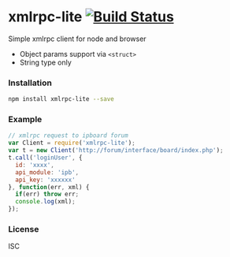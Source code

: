 # xmlrpc-lite [![Build Status](https://travis-ci.org/pqx/xmlrpc-lite.svg)](https://travis-ci.org/pqx/xmlrpc-lite)
Simple xmlrpc client for node and browser
- Object params support via `<struct>`
- String type only

### Installation
``` sh
npm install xmlrpc-lite --save
```
### Example
``` javascript
// xmlrpc request to ipboard forum
var Client = require('xmlrpc-lite');
var t = new Client('http://forum/interface/board/index.php');
t.call('loginUser', {
  id: 'xxxx',
  api_module: 'ipb',
  api_key: 'xxxxxx'
}, function(err, xml) {
  if(err) throw err;
  console.log(xml);
});
```
### License
ISC
